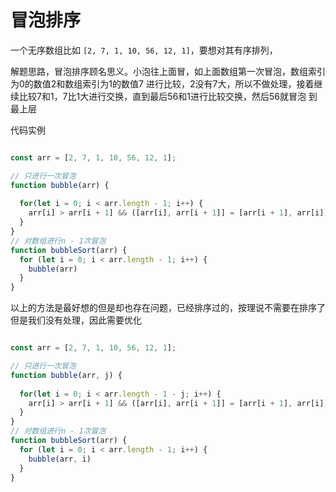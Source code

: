 # 冒泡排序

一个无序数组比如 `[2, 7, 1, 10, 56, 12, 1]`，要想对其有序排列，

解题思路，冒泡排序顾名思义。小泡往上面冒，如上面数组第一次冒泡，数组索引为0的数值2和数组索引为1的数值7
进行比较，2没有7大，所以不做处理，接着继续比较7和1，7比1大进行交换，直到最后56和1进行比较交换，然后56就冒泡
到最上层

代码实例
```js

const arr = [2, 7, 1, 10, 56, 12, 1];

// 只进行一次冒泡
function bubble(arr) {
  
  for(let i = 0; i < arr.length - 1; i++) {
    arr[i] > arr[i + 1] && ([arr[i], arr[i + 1]] = [arr[i + 1], arr[i]])
  }
}
// 对数组进行n - 1次冒泡
function bubbleSort(arr) {
  for (let i = 0; i < arr.length - 1; i++) {
    bubble(arr)
  }
}

```

以上的方法是最好想的但是却也存在问题，已经排序过的，按理说不需要在排序了但是我们没有处理，因此需要优化

```js

const arr = [2, 7, 1, 10, 56, 12, 1];

// 只进行一次冒泡
function bubble(arr, j) {
  
  for(let i = 0; i < arr.length - 1 - j; i++) {
    arr[i] > arr[i + 1] && ([arr[i], arr[i + 1]] = [arr[i + 1], arr[i]])
  }
}
// 对数组进行n - 1次冒泡
function bubbleSort(arr) {
  for (let i = 0; i < arr.length - 1; i++) {
    bubble(arr, i)
  }
}

```